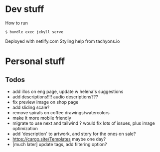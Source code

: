 # Dev stuff

How to run

```
$ bundle exec jekyll serve
```

Deployed with netlify.com
Styling help from tachyons.io

# Personal stuff

## Todos

- add illos on eng page, update w helena's suggestions
- add descriptions!!!! audio descriptions???
- fix preview image on shop page
- add sliding scale?
- remove spirals on coffee drawings/watercolors
- make it more mobile friendly
- migrate to use next and tailwind ? would fix lots of issues, plus image optimization
- add 'description' to artwork, and story for the ones on sale?
- https://cargo.site/Templates maybe one day?
- [much later] update tags, add filtering option?
